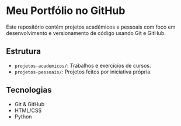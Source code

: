 # Meu Portfólio no GitHub

Este repositório contém projetos acadêmicos e pessoais com foco em desenvolvimento e versionamento de código usando Git e GitHub.

##  Estrutura
- `projetos-academicos/`: Trabalhos e exercícios de cursos.
- `projetos-pessoais/`: Projetos feitos por iniciativa própria.

##  Tecnologias
- Git & GitHub
- HTML/CSS
- Python

